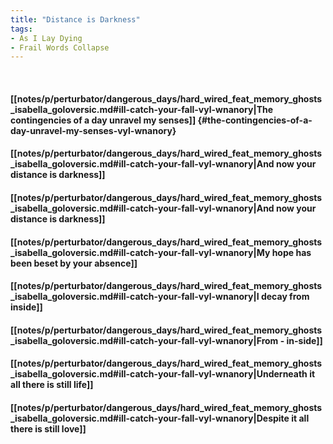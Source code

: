 ```yaml
---
title: "Distance is Darkness"
tags:
- As I Lay Dying
- Frail Words Collapse
---
```

&nbsp;
#### [[notes/p/perturbator/dangerous_days/hard_wired_feat_memory_ghosts_isabella_goloversic.md#ill-catch-your-fall-vyl-wnanory|The contingencies of a day unravel my senses]] {#the-contingencies-of-a-day-unravel-my-senses-vyl-wnanory}
#### [[notes/p/perturbator/dangerous_days/hard_wired_feat_memory_ghosts_isabella_goloversic.md#ill-catch-your-fall-vyl-wnanory|And now your distance is darkness]]
#### [[notes/p/perturbator/dangerous_days/hard_wired_feat_memory_ghosts_isabella_goloversic.md#ill-catch-your-fall-vyl-wnanory|And now your distance is darkness]]
#### [[notes/p/perturbator/dangerous_days/hard_wired_feat_memory_ghosts_isabella_goloversic.md#ill-catch-your-fall-vyl-wnanory|My hope has been beset by your absence]]
#### [[notes/p/perturbator/dangerous_days/hard_wired_feat_memory_ghosts_isabella_goloversic.md#ill-catch-your-fall-vyl-wnanory|I decay from inside]]
#### [[notes/p/perturbator/dangerous_days/hard_wired_feat_memory_ghosts_isabella_goloversic.md#ill-catch-your-fall-vyl-wnanory|From - in-side]]
#### [[notes/p/perturbator/dangerous_days/hard_wired_feat_memory_ghosts_isabella_goloversic.md#ill-catch-your-fall-vyl-wnanory|Underneath it all there is still life]]
#### [[notes/p/perturbator/dangerous_days/hard_wired_feat_memory_ghosts_isabella_goloversic.md#ill-catch-your-fall-vyl-wnanory|Despite it all there is still love]]
